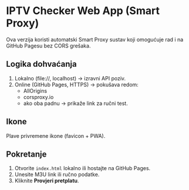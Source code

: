 # IPTV Checker Web App (Smart Proxy)

Ova verzija koristi automatski Smart Proxy sustav koji omogućuje rad i na GitHub Pagesu bez CORS grešaka.

## Logika dohvaćanja
1. Lokalno (file://, localhost) → izravni API poziv.
2. Online (GitHub Pages, HTTPS) → pokušava redom:
   - AllOrigins
   - corsproxy.io
   - ako oba padnu → prikaže link za ručni test.

## Ikone
Plave privremene ikone (favicon + PWA).

## Pokretanje
1. Otvorite `index.html` lokalno ili hostajte na GitHub Pages.
2. Unesite M3U link ili ručno podatke.
3. Kliknite **Provjeri pretplatu**.
